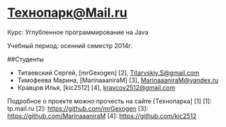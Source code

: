 Технопарк@Mail.ru
============
Курс: Углубленное программирование на Java

Учебный период: осенний семестр 2014г.

##Студенты
- Титаевский Сергей, [mrGexogen] [2], Titarvskiy.S@gmail.com
- Тимофеева Марина, [MarinaaaniraM] [3], MarinaaaniraM@yandex.ru
- Кравцов Илья, [kic2512] [4], kravcov2512@gmail.com

Подробное о проекте можно прочесть на сайте [Технопарка] [1]
[1]: tp.mail.ru
[2]: https://github.com/mrGexogen
[3]: https://github.com/MarinaaaniraM
[4]: https://github.com/kic2512
